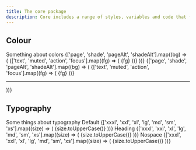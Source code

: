 ```yaml
---
title: The core package
description: Core includes a range of styles, variables and code that form the foundation of how the Design System works, including colour, typography and spacing.
---
```


## Colour

<Flex gap={2} justifyContent="space-between">

<Box>
	Something about colors
</Box>

<Flex flexDirection="column" gap={2} padding={2} borderColor="default" rounded>
	<Flex theme="light">
		{['page', 'shade', 'pageAlt', 'shadeAlt'].map((bg) => (
			<Flex
				key={bg}
				flexDirection="column"
				gap={2}
				background={bg}
				paddingY={3}
				paddingX={4}
			>
				{['text', 'muted', 'action', 'focus'].map((fg) => (
					<Text key={fg} color={fg}>
						{fg}
					</Text>
				))}
			</Flex>
		))}
	</Flex>
	<Flex theme="dark">
		{['page', 'shade', 'pageAlt', 'shadeAlt'].map((bg) => (
			<Flex
				key={bg}
				flexDirection="column"
				gap={2}
				background={bg}
				paddingY={3}
				paddingX={4}
			>
				{['text', 'muted', 'action', 'focus'].map((fg) => (
					<Text key={fg} color={fg}>
						{fg}
					</Text>
				))}
				<Text color="focus">
					<hr />
				</Text>
			</Flex>
		))}
	</Flex>
</Flex>

</Flex>

## Typography

<Flex gap={2} justifyContent="space-between">
	<Box>
		Some things about typography
	</Box>

<Flex theme="light" background="page" gap={2} borderColor="default" padding={2}>
	<Flex flexDirection="column" gap={2} >
		<Text fontSize="sm" fontWeight="bold">
			Default
		</Text>
		{['xxxl', 'xxl', 'xl', 'lg', 'md', 'sm', 'xs'].map((size) => (
			<Box key={size} background="shade">
				<Text fontSize={size}>{size.toUpperCase()}</Text>
			</Box>
		))}
	</Flex>
	<Flex flexDirection="column" theme="light" background="page" gap={2}>
		<Text fontSize="sm" fontWeight="bold">
			Heading
		</Text>
		{['xxxl', 'xxl', 'xl', 'lg', 'md', 'sm', 'xs'].map((size) => (
			<Box key={size} background="shade">
				<Text fontSize={size} lineHeight="heading">
					{size.toUpperCase()}
				</Text>
			</Box>
		))}
	</Flex>
	<Flex flexDirection="column" theme="light" background="page" gap={2}>
		<Text fontSize="sm" fontWeight="bold">
			Nospace
		</Text>
		{['xxxl', 'xxl', 'xl', 'lg', 'md', 'sm', 'xs'].map((size) => (
			<Box key={size} background="shade">
				<Text fontSize={size} lineHeight="nospace">
					{size.toUpperCase()}
				</Text>
			</Box>
		))}
	</Flex>
</Flex>
</Flex>
